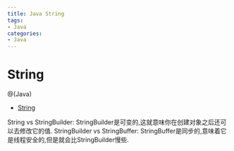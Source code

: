 ```yaml
---
title: Java String
tags:
- Java
categories:
- Java
---
```


# String

@(Java)

<!-- TOC -->

- [String](#string)

<!-- /TOC -->

String vs StringBuilder:
StringBuilder是可变的,这就意味你在创建对象之后还可以去修改它的值.
StringBuilder vs StringBuffer:
StringBuffer是同步的,意味着它是线程安全的,但是就会比StringBuilder慢些.